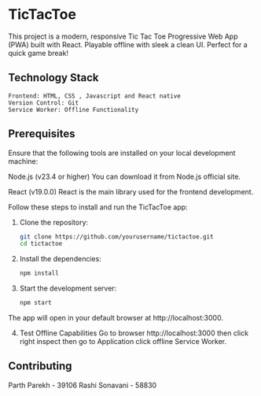# TicTacToe

This project is a modern, responsive Tic Tac Toe Progressive Web App (PWA) built with React. Playable offline with sleek a clean UI. Perfect for a quick game break!

## Technology Stack

    Frontend: HTML, CSS , Javascript and React native
    Version Control: Git
    Service Worker: Offline Functionality

## Prerequisites

Ensure that the following tools are installed on your local development machine:

Node.js (v23.4 or higher)
You can download it from Node.js official site.

React (v19.0.0)
React is the main library used for the frontend development.

Follow these steps to install and run the TicTacToe app:

1. Clone the repository:
   ```bash
   git clone https://github.com/yourusername/tictactoe.git
   cd tictactoe

2. Install the dependencies:
    ```bash
    npm install

3.  Start the development server:
    ```bash 
    npm start

The app will open in your default browser at http://localhost:3000.  

4. Test Offline Capabilities
    Go to browser http://localhost:3000 then click right inspect then go to Application click offline Service Worker. 

## Contributing

Parth Parekh - 39106
Rashi Sonavani - 58830